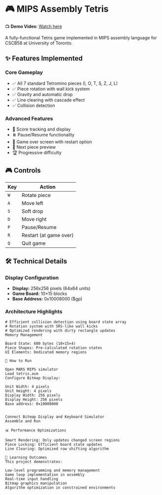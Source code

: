 # 🎮 MIPS Assembly Tetris

📺 **Demo Video**: [Watch here]([https://youtube.com/yourlink](https://youtu.be/wEAbautBheI?si=n6ZmaVC7RktL9r8s))

A fully-functional Tetris game implemented in MIPS assembly language for CSCB58 at University of Toronto.

## ✨ Features Implemented

### Core Gameplay
- ✅ All 7 standard Tetromino pieces (I, O, T, S, Z, J, L)
- ✅ Piece rotation with wall kick system
- ✅ Gravity and automatic drop
- ✅ Line clearing with cascade effect
- ✅ Collision detection

### Advanced Features
- 🎯 Score tracking and display
- ⏸️ Pause/Resume functionality  
- 🔄 Game over screen with restart option
- 🎨 Next piece preview
- 🏆 Progressive difficulty

## 🎮 Controls

| Key | Action |
|-----|--------|
| `W` | Rotate piece |
| `A` | Move left |
| `S` | Soft drop |
| `D` | Move right |
| `P` | Pause/Resume |
| `R` | Restart (at game over) |
| `Q` | Quit game |

## 🛠️ Technical Details

### Display Configuration
- **Display:** 256x256 pixels (64x64 units)
- **Game Board:** 10×15 blocks
- **Base Address:** 0x10008000 ($gp)

### Architecture Highlights
```assembly
# Efficient collision detection using board state array
# Rotation system with SRS-like wall kicks
# Optimized rendering with dirty rectangle updates
Memory Management

Board State: 600 bytes (10×15×4)
Piece Shapes: Pre-calculated rotation states
UI Elements: Dedicated memory regions

🚀 How to Run

Open MARS MIPS simulator
Load tetris.asm
Configure Bitmap Display:

Unit Width: 4 pixels
Unit Height: 4 pixels
Display Width: 256 pixels
Display Height: 256 pixels
Base address: 0x10008000


Connect Bitmap Display and Keyboard Simulator
Assemble and Run

📊 Performance Optimizations

Smart Rendering: Only updates changed screen regions
Piece Locking: Efficient board state updates
Line Clearing: Optimized row shifting algorithm

🎯 Learning Outcomes
This project demonstrates:

Low-level programming and memory management
Game loop implementation in assembly
Real-time input handling
Bitmap graphics manipulation
Algorithm optimization in constrained environments
